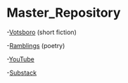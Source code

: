 # Master_Repository


-[Votsboro](https://github.com/MattTheBobcat/VOTSBORO/blob/master/README.md) (short fiction)

-[Ramblings](https://github.com/MattTheBobcat/RAMBLINGS/blob/master/README.md) (poetry)

-[YouTube](https://www.youtube.com/channel/UC_s-VK6XwokSy5d3wrHNXOQ)

-[Substack](https://substack.com/@mattthebobcat)

